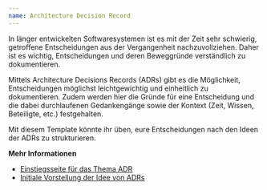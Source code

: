 ```yaml
---
name: Architecture Decision Record
---
```

In länger entwickelten Softwaresystemen ist es mit der Zeit sehr schwierig, getroffene Entscheidungen aus der Vergangenheit nachzuvollziehen. Daher ist es wichtig, Entscheidungen und deren Beweggründe verständlich zu dokumentieren.

Mittels Architecture Decisions Records (ADRs) gibt es die Möglichkeit, Entscheidungen möglichst leichtgewichtig und einheitlich zu dokumentieren. Zudem werden hier die Gründe für eine Entscheidung und die dabei durchlaufenen Gedankengänge sowie der Kontext (Zeit, Wissen, Beteiligte, etc.) festgehalten.

Mit diesem Template könnte ihr üben, eure Entscheidungen nach den Ideen der ADRs zu strukturieren.

**Mehr Informationen**

* [Einstiegsseite für das Thema ADR](https://adr.github.io/)
* [Initiale Vorstellung der Idee von ADRs](http://thinkrelevance.com/blog/2011/11/15/documenting-architecture-decisions)